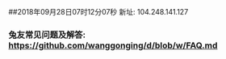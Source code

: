 ##2018年09月28日07时12分07秒 新址: 104.248.141.127
### 兔友常见问题及解答: https://github.com/wanggonging/d/blob/w/FAQ.md
